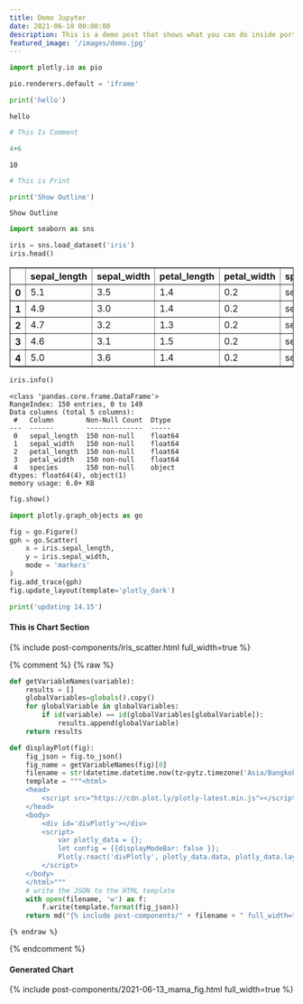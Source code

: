 ```yaml
---
title: Demo Jupyter
date: 2021-06-10 00:00:00
description: This is a demo post that shows what you can do inside portfolio and blog posts. We’ve included everything you need to create engaging posts and case studies to show off your work in a beautiful way.
featured_image: '/images/demo.jpg'
---
```



```python
import plotly.io as pio

pio.renderers.default = 'iframe'
```


```python
print('hello')
```

    hello



```python
# This Is Comment

4+6
```




    10




```python
# This is Print

print('Show Outline')
```

    Show Outline



```python
import seaborn as sns

iris = sns.load_dataset('iris')
iris.head()
```




<div>
<style scoped>
    .dataframe tbody tr th:only-of-type {
        vertical-align: middle;
    }

    .dataframe tbody tr th {
        vertical-align: top;
    }

    .dataframe thead th {
        text-align: right;
    }
</style>
<table border="1" class="dataframe">
  <thead>
    <tr style="text-align: right;">
      <th></th>
      <th>sepal_length</th>
      <th>sepal_width</th>
      <th>petal_length</th>
      <th>petal_width</th>
      <th>species</th>
    </tr>
  </thead>
  <tbody>
    <tr>
      <th>0</th>
      <td>5.1</td>
      <td>3.5</td>
      <td>1.4</td>
      <td>0.2</td>
      <td>setosa</td>
    </tr>
    <tr>
      <th>1</th>
      <td>4.9</td>
      <td>3.0</td>
      <td>1.4</td>
      <td>0.2</td>
      <td>setosa</td>
    </tr>
    <tr>
      <th>2</th>
      <td>4.7</td>
      <td>3.2</td>
      <td>1.3</td>
      <td>0.2</td>
      <td>setosa</td>
    </tr>
    <tr>
      <th>3</th>
      <td>4.6</td>
      <td>3.1</td>
      <td>1.5</td>
      <td>0.2</td>
      <td>setosa</td>
    </tr>
    <tr>
      <th>4</th>
      <td>5.0</td>
      <td>3.6</td>
      <td>1.4</td>
      <td>0.2</td>
      <td>setosa</td>
    </tr>
  </tbody>
</table>
</div>




```python
iris.info()
```

    <class 'pandas.core.frame.DataFrame'>
    RangeIndex: 150 entries, 0 to 149
    Data columns (total 5 columns):
     #   Column        Non-Null Count  Dtype  
    ---  ------        --------------  -----  
     0   sepal_length  150 non-null    float64
     1   sepal_width   150 non-null    float64
     2   petal_length  150 non-null    float64
     3   petal_width   150 non-null    float64
     4   species       150 non-null    object 
    dtypes: float64(4), object(1)
    memory usage: 6.0+ KB



```python
fig.show()
```




```python
import plotly.graph_objects as go

fig = go.Figure()
gph = go.Scatter(
    x = iris.sepal_length,
    y = iris.sepal_width,
    mode = 'markers'
)
fig.add_trace(gph)
fig.update_layout(template='plotly_dark')

print('updating 14.15')
```

#### This is Chart Section
{% include post-components/iris_scatter.html full_width=true %}

{% comment %}
    {% raw %}

```python
def getVariableNames(variable):
    results = []
    globalVariables=globals().copy()
    for globalVariable in globalVariables:
        if id(variable) == id(globalVariables[globalVariable]):
            results.append(globalVariable)
    return results

def displayPlot(fig):
    fig_json = fig.to_json()
    fig_name = getVariableNames(fig)[0]
    filename = str(datetime.datetime.now(tz=pytz.timezone('Asia/Bangkok')).date())+'_'+fig_name+'.html'
    template = """<html>
    <head>
        <script src="https://cdn.plot.ly/plotly-latest.min.js"></script>
    </head>
    <body>
        <div id='divPlotly'></div>
        <script>
            var plotly_data = {};
            let config = {{displayModeBar: false }};
            Plotly.react('divPlotly', plotly_data.data, plotly_data.layout, config);
        </script>
    </body>
    </html>"""
    # write the JSON to the HTML template
    with open(filename, 'w') as f:
        f.write(template.format(fig_json))
    return md("{% include post-components/" + filename + " full_width=true %}")
```
    {% endraw %}
{% endcomment %}

#### Generated Chart
{% include post-components/2021-06-13_mama_fig.html full_width=true %}